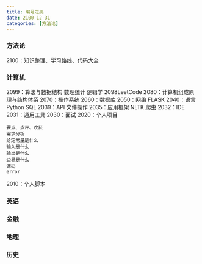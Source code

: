 ```yaml
---
title: 编号之美
date: 2100-12-31  
categories: [方法论]  
---
```

### 方法论
2100：知识整理、学习路线、代码大全
### 计算机
2099：算法与数据结构 数理统计 逻辑学 2098LeetCode
2080：计算机组成原理与结构体系
2070：操作系统
2060：数据库
2050：网络 FLASK 
2040：语言 Python SQL 
2039：API 文件操作
2035：应用框架 NLTK 爬虫
2032：IDE
2031：通用工具
2030：面试
2020：个人项目
```
要点、点评、收获
需求分析
给定常量是什么
输入是什么
输出是什么
边界是什么
源码
error
```
2010：个人脚本
### 英语
### 金融
### 地理
### 历史
